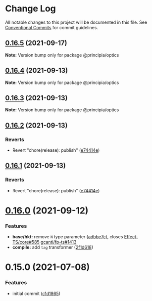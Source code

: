 # Change Log

All notable changes to this project will be documented in this file.
See [Conventional Commits](https://conventionalcommits.org) for commit guidelines.

## [0.16.5](https://github.com/0x706b/principia.ts/compare/@principia/optics@0.16.4...@principia/optics@0.16.5) (2021-09-17)

**Note:** Version bump only for package @principia/optics





## [0.16.4](https://github.com/0x706b/principia.ts/compare/@principia/optics@0.16.3...@principia/optics@0.16.4) (2021-09-13)

**Note:** Version bump only for package @principia/optics





## [0.16.3](https://github.com/0x706b/principia.ts/compare/@principia/optics@0.16.2...@principia/optics@0.16.3) (2021-09-13)

**Note:** Version bump only for package @principia/optics





## [0.16.2](https://github.com/0x706b/principia.ts/compare/@principia/optics@0.16.1...@principia/optics@0.16.2) (2021-09-13)


### Reverts

* Revert "chore(release): publish" ([e74414e](https://github.com/0x706b/principia.ts/commit/e74414effa51392092770ecd542b55608dbb1201))





## [0.16.1](https://github.com/0x706b/principia.ts/compare/@principia/optics@0.16.1...@principia/optics@0.16.1) (2021-09-13)


### Reverts

* Revert "chore(release): publish" ([e74414e](https://github.com/0x706b/principia.ts/commit/e74414effa51392092770ecd542b55608dbb1201))





# [0.16.0](https://github.com/0x706b/principia.ts/compare/@principia/optics@0.15.0...@principia/optics@0.16.0) (2021-09-12)


### Features

* **base/hkt:** remove `N` type parameter ([adbbe7c](https://github.com/0x706b/principia.ts/commit/adbbe7cb709177b6b3cbd9cb6050fc76e719d7a1)), closes [Effect-TS/core#585](https://github.com/Effect-TS/core/issues/585) [gcanti/fp-ts#1413](https://github.com/gcanti/fp-ts/issues/1413)
* **compile:** add `tag` transformer ([2f1d618](https://github.com/0x706b/principia.ts/commit/2f1d6186a69804b169d7dc2eb96346d612fd3582))





# 0.15.0 (2021-07-08)


### Features

* initial commit ([c1d1865](https://github.com/0x706b/principia.ts/commit/c1d1865d93b8c7762c4cdfa912360f467c0bae02))
